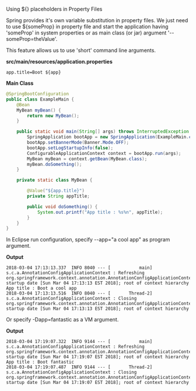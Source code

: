 Using ${} placeholders in Property Files

Spring provides it's own variable substitution in property files. We just need to use ${someProp} in property file and start the application having 'someProp' in system properties or as main class (or jar) argument '--someProp=theValue'.

This feature allows us to use 'short' command line arguments.

**src/main/resources/application.properties**

```shell
app.title=Boot ${app}
```

**Main Class**

```java
@SpringBootConfiguration
public class ExampleMain {
    @Bean
    MyBean myBean() {
        return new MyBean();
    }

    public static void main(String[] args) throws InterruptedException {
        SpringApplication bootApp = new SpringApplication(ExampleMain.class);
        bootApp.setBannerMode(Banner.Mode.OFF);
        bootApp.setLogStartupInfo(false);
        ConfigurableApplicationContext context = bootApp.run(args);
        MyBean myBean = context.getBean(MyBean.class);
        myBean.doSomething();
    }

    private static class MyBean {

        @Value("${app.title}")
        private String appTitle;

        public void doSomething() {
            System.out.printf("App title : %s%n", appTitle);
        }
    }
}
```

In Eclipse run configuration, specify --app="a cool app" as program argument.

**Output**

```shell
2018-03-04 17:13:13.337  INFO 8040 --- [           main] s.c.a.AnnotationConfigApplicationContext : Refreshing org.springframework.context.annotation.AnnotationConfigApplicationContext@28c4711c: startup date [Sun Mar 04 17:13:13 EST 2018]; root of context hierarchy
App title : Boot a cool app
2018-03-04 17:13:13.516  INFO 8040 --- [       Thread-2] s.c.a.AnnotationConfigApplicationContext : Closing org.springframework.context.annotation.AnnotationConfigApplicationContext@28c4711c: startup date [Sun Mar 04 17:13:13 EST 2018]; root of context hierarchy
```

Or specify -Dapp=fantastic as a VM argument.

**Output**

```shell
2018-03-04 17:19:07.322  INFO 9144 --- [           main] s.c.a.AnnotationConfigApplicationContext : Refreshing org.springframework.context.annotation.AnnotationConfigApplicationContext@28c4711c: startup date [Sun Mar 04 17:19:07 EST 2018]; root of context hierarchy
App title : Boot fantastic
2018-03-04 17:19:07.487  INFO 9144 --- [       Thread-2] s.c.a.AnnotationConfigApplicationContext : Closing org.springframework.context.annotation.AnnotationConfigApplicationContext@28c4711c: startup date [Sun Mar 04 17:19:07 EST 2018]; root of context hierarchy
```
